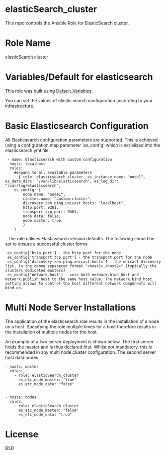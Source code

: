 # elasticSearch_cluster
This repo controls the Ansible Role for ElasticSearch cluster.

# Role Name
elasticSearch cluster

# Variables/Default for elasticsearch

 This role was built using [Default_Variables](https://github.com/opstree-ansible/elasticsearch_cluster/blob/master/defaults/main.yml).

 You can set the values of elastic search configuration according to your infrastructure.

# Basic Elasticsearch Configuration
All Elasticsearch configuration parameters are supported. This is achieved using a configuration map parameter 'es_config' which is serialized into the elasticsearch.yml file.

```
 - name: Elasticsearch with custom configuration
  hosts: localhost
  roles:
    #expand to all available parameters
    - { role: elasticsearch_cluster, es_instance_name: "node1", es_data_dirs: "/var/lib/elasticsearch", es_log_dir: "/var/log/elasticsearch", 
    es_config: {
        node.name: "node1", 
        cluster.name: "custom-cluster",
        discovery.zen.ping.unicast.hosts: "localhost",
        http.port: 9201,
        transport.tcp.port: 9301,
        node.data: false,
        node.master: true,
        } 
    }

```

` The role utilises Elasticsearch version defaults. The following should be set to ensure a successful cluster forms.

```
 es_config['http.port'] - the http port for the node
 es_config['transport.tcp.port'] - the transport port for the node
 es_config['discovery.zen.ping.unicast.hosts'] - the unicast discovery list, in the comma separated format "<host1>,<host2>" (typically the clusters dedicated masters)
 es_config['network.host'] - sets both network.bind_host and network.publish_host to the same host value. The network.bind_host setting allows to control the host different network components will bind on.
```

# Multi Node Server Installations

The application of the elasticsearch role results in the installation of a node on a host. Specifying the role multiple times for a host therefore results in the installation of multiple nodes for the host.

An example of a two server deployment is shown below. The first server holds the master and is thus declared first. Whilst not mandatory, this is recommended in any multi node cluster configuration. The second server host data nodes

```
- hosts: master
  roles:
    - role: elasticSearch_cluster
      es_etc_node_master: "true"
      es_etc_node_data: "false"


- hosts: nodes
  roles:
    - role: elasticSearch_cluster
      es_etc_node_master: "false"
      es_etc_node_data: "true"

```

# License

BSD
